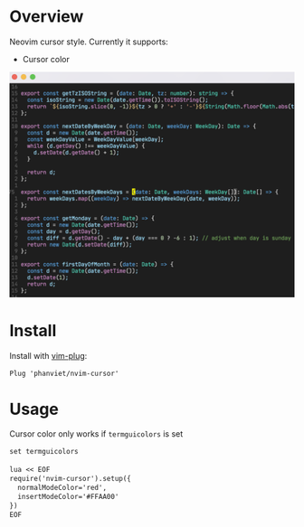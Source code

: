 # Overview

Neovim cursor style. Currently it supports:
  - Cursor color

![Cursor Color](screenshots/js-preview.png?raw=true "Cursor Color")

# Install

Install with [vim-plug](https://github.com/junegunn/vim-plug):
```vim
Plug 'phanviet/nvim-cursor'
```

# Usage

Cursor color only works if `termguicolors` is set

```vim
set termguicolors

lua << EOF
require('nvim-cursor').setup({
  normalModeColor='red',
  insertModeColor='#FFAA00'
})
EOF
```
